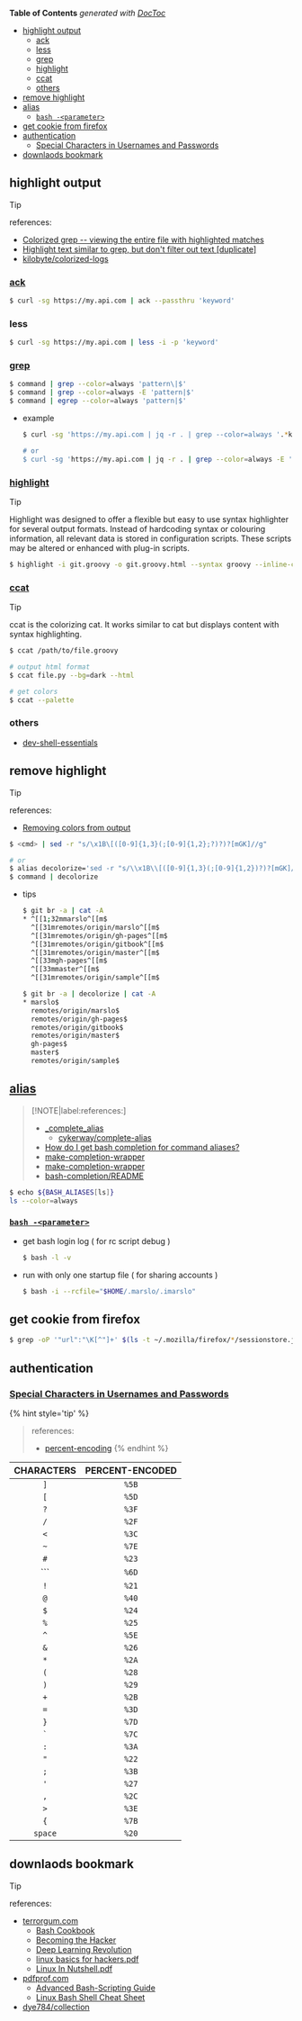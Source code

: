 <!-- START doctoc generated TOC please keep comment here to allow auto update -->
<!-- DON'T EDIT THIS SECTION, INSTEAD RE-RUN doctoc TO UPDATE -->
**Table of Contents**  *generated with [DocToc](https://github.com/thlorenz/doctoc)*

- [highlight output](#highlight-output)
  - [ack](#ack)
  - [less](#less)
  - [grep](#grep)
  - [highlight](#highlight)
  - [ccat](#ccat)
  - [others](#others)
- [remove highlight](#remove-highlight)
- [alias](#alias)
  - [`bash -<parameter>`](#bash--parameter)
- [get cookie from firefox](#get-cookie-from-firefox)
- [authentication](#authentication)
  - [Special Characters in Usernames and Passwords](#special-characters-in-usernames-and-passwords)
- [downlaods bookmark](#downlaods-bookmark)

<!-- END doctoc generated TOC please keep comment here to allow auto update -->


## highlight output

>[!TIP]
> references:
> - [Colorized grep -- viewing the entire file with highlighted matches](https://stackoverflow.com/questions/981601/colorized-grep-viewing-the-entire-file-with-highlighted-matches)
> - [Highlight text similar to grep, but don't filter out text [duplicate]](https://stackoverflow.com/questions/7393906/highlight-text-similar-to-grep-but-dont-filter-out-text)
> - [kilobyte/colorized-logs](https://github.com/kilobyte/colorized-logs)


### [ack](https://metacpan.org/pod/ack)
```bash
$ curl -sg https://my.api.com | ack --passthru 'keyword'
```

### less
```bash
$ curl -sg https://my.api.com | less -i -p 'keyword'
```

### [grep](https://stackoverflow.com/a/981831/2940319)
```bash
$ command | grep --color=always 'pattern\|$'
$ command | grep --color=always -E 'pattern|$'
$ command | egrep --color=always 'pattern|$'
```
- example
  ```bash
  $ curl -sg 'https://my.api.com | jq -r . | grep --color=always '.*keyword.*\|$'

  # or
  $ curl -sg 'https://my.api.com | jq -r . | grep --color=always -E '| .*keyword.*'
  ```

### [highlight](http://www.andre-simon.de/doku/highlight/en/highlight.php)

> [!TIP]
> Highlight was designed to offer a flexible but easy to use syntax highlighter for several output formats. Instead of hardcoding syntax or colouring information, all relevant data is stored in configuration scripts. These scripts may be altered or enhanced with plug-in scripts.

```bash
$ highlight -i git.groovy -o git.groovy.html --syntax groovy --inline-css --include-style --line-numbers
```

### [ccat](https://github.com/owenthereal/ccat)

> [!TIP]
> ccat is the colorizing cat. It works similar to cat but displays content with syntax highlighting.

```bash
$ ccat /path/to/file.groovy

# output html format
$ ccat file.py --bg=dark --html

# get colors
$ ccat --palette
```

### others
- [dev-shell-essentials](https://github.com/kepkin/dev-shell-essentials)

## remove highlight

> [!TIP]
> references:
> - [Removing colors from output](https://stackoverflow.com/a/18000433/2940319)

```bash
$ <cmd> | sed -r "s/\x1B\[([0-9]{1,3}(;[0-9]{1,2};?)?)?[mGK]//g"

# or
$ alias decolorize='sed -r "s/\\x1B\\[([0-9]{1,3}(;[0-9]{1,2})?)?[mGK]//g"'
$ command | decolorize
```

- tips
  ```bash
  $ git br -a | cat -A
  * ^[[1;32mmarslo^[[m$
    ^[[31mremotes/origin/marslo^[[m$
    ^[[31mremotes/origin/gh-pages^[[m$
    ^[[31mremotes/origin/gitbook^[[m$
    ^[[31mremotes/origin/master^[[m$
    ^[[33mgh-pages^[[m$
    ^[[33mmaster^[[m$
    ^[[31mremotes/origin/sample^[[m$

  $ git br -a | decolorize | cat -A
  * marslo$
    remotes/origin/marslo$
    remotes/origin/gh-pages$
    remotes/origin/gitbook$
    remotes/origin/master$
    gh-pages$
    master$
    remotes/origin/sample$
  ```

## [alias](https://askubuntu.com/a/871435)

> [!NOTE|label:references:]
> - [_complete_alias](https://unix.stackexchange.com/a/332522/29178)
>    - [cykerway/complete-alias](https://github.com/cykerway/complete-alias)
> - [How do I get bash completion for command aliases?](https://unix.stackexchange.com/a/332522/29178)
> - [make-completion-wrapper](https://unix.stackexchange.com/a/4220/29178)
> - [make-completion-wrapper](https://unix.stackexchange.com/a/310089/29178)
> - [bash-completion/README](https://github.com/scop/bash-completion/blob/2.1/README#L113)

```bash
$ echo ${BASH_ALIASES[ls]}
ls --color=always
```

### [`bash -<parameter>`](https://unix.stackexchange.com/a/38363/29178)
- get bash login log ( for rc script debug )
  ```bash
  $ bash -l -v
  ```

- run with only one startup file ( for sharing accounts )
  ```bash
  $ bash -i --rcfile="$HOME/.marslo/.imarslo"
  ```

## get cookie from firefox
```bash
$ grep -oP '"url":"\K[^"]+' $(ls -t ~/.mozilla/firefox/*/sessionstore.js | sed q)
```

## authentication
### [Special Characters in Usernames and Passwords](https://zencoder.support.brightcove.com/general-information/special-characters-usernames-and-passwords.html)

{% hint style='tip' %}
> references:
> - [percent-encoding](https://en.wikipedia.org/wiki/Percent-encoding)
{% endhint %}


|   CHARACTERS   | PERCENT-ENCODED |
|:--------------:|:---------------:|
|       `]`      |      `%5B`      |
|       `[`      |      `%5D`      |
|       `?`      |      `%3F`      |
|       `/`      |      `%2F`      |
|       `<`      |      `%3C`      |
|       `~`      |      `%7E`      |
|       `#`      |      `%23`      |
|       ```      |      `%6D`      |
|       `!`      |      `%21`      |
|       `@`      |      `%40`      |
|       `$`      |      `%24`      |
|       `%`      |      `%25`      |
|       `^`      |      `%5E`      |
|       `&`      |      `%26`      |
|       `*`      |      `%2A`      |
|       `(`      |      `%28`      |
|       `)`      |      `%29`      |
|       `+`      |      `%2B`      |
|       `=`      |      `%3D`      |
|       `}`      |      `%7D`      |
| <code>`</code> |      `%7C`      |
|       `:`      |      `%3A`      |
|       `"`      |      `%22`      |
|       `;`      |      `%3B`      |
|       `'`      |      `%27`      |
|       `,`      |      `%2C`      |
|       `>`      |      `%3E`      |
|       `{`      |      `%7B`      |
|     `space`    |      `%20`      |


## downlaods bookmark

> [!TIP]
> references:
> - [terrorgum.com](https://terrorgum.com/tfox/books/)
>   - [Bash Cookbook](https://terrorgum.com/tfox/books/bashcookbook.pdf)
>   - [Becoming the Hacker](https://terrorgum.com/tfox/books/becomingthehacker.pdf)
>   - [Deep Learning Revolution](https://terrorgum.com/tfox/books/deeplearningrevolution.pdf)
>   - [linux basics for hackers.pdf](https://terrorgum.com/tfox/books/linuxbasicsforhackers.pdf)
>   - [Linux In Nutshell.pdf](https://terrorgum.com/tfox/books/linuxinanutshell.pdf)
> - [pdfprof.com](https://www.pdfprof.com/)
>   - [Advanced Bash-Scripting Guide](https://tldp.org/LDP/abs/abs-guide.pdf)
>   - [Linux Bash Shell Cheat Sheet](https://oit.ua.edu/wp-content/uploads/2020/12/Linux_bash_cheat_sheet-1.pdf)
> - [dye784/collection](https://github.com/dye784/collection)
